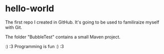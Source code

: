 # hello-world
The first repo I created in GitHub. It's going to be used to familiraize myself with Git.

The folder "BubbleTest" contains a small Maven project.

:) :3 Programming is fun :) :3

